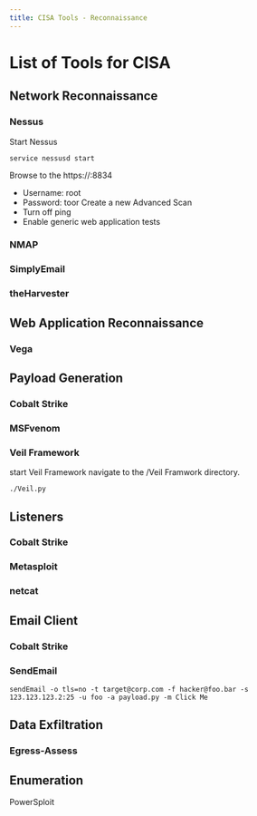 ```yaml
---
title: CISA Tools - Reconnaissance
---
```

# List of Tools for CISA
## Network Reconnaissance
### Nessus
Start Nessus
```
service nessusd start
```
Browse to the https://<nessus host>:8834
* Username: root
* Password: toor
Create a new Advanced Scan
* Turn off ping
* Enable generic web application tests
### NMAP
### SimplyEmail
### theHarvester

## Web Application Reconnaissance
### Vega

## Payload Generation
### Cobalt Strike
### MSFvenom
### Veil Framework
start Veil Framework navigate to the /Veil Framwork directory.
```
./Veil.py
```


## Listeners
### Cobalt Strike
### Metasploit
### netcat

## Email Client
### Cobalt Strike
### SendEmail

```
sendEmail -o tls=no -t target@corp.com -f hacker@foo.bar -s
123.123.123.2:25 -u foo -a payload.py -m Click Me
```

## Data Exfiltration
### Egress-Assess

## Enumeration
PowerSploit
